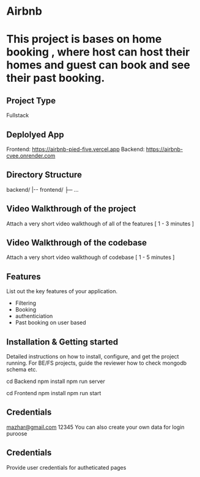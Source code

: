 # Airbnb
# This project is bases on home booking , where host can host their homes and guest can book and see their past booking.

## Project Type
 Fullstack

 ## Deplolyed App
 Frontend: https://airbnb-pied-five.vercel.app
Backend: https://airbnb-cvee.onrender.com

## Directory Structure
backend/
|--
 frontend/
  ├─ ...


  ## Video Walkthrough of the project
Attach a very short video walkthough of all of the features [ 1 - 3 minutes ]

## Video Walkthrough of the codebase
Attach a very short video walkthough of codebase [ 1 - 5 minutes ]

## Features
List out the key features of your application.

- Filtering
- Booking
- authenticiation
- Past booking on user based

  
## Installation & Getting started
Detailed instructions on how to install, configure, and get the project running. For BE/FS projects, guide the reviewer how to check mongodb schema etc.

cd Backend
npm install
npm run server

cd Frontend
npm install
npm run start

## Credentials
mazhar@gmail.com
12345
You can also create your own data for login puroose
## Credentials
Provide user credentials for autheticated pages
